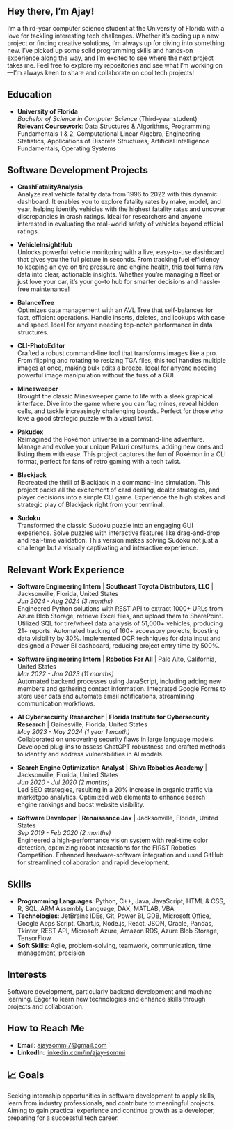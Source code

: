 ## Hey there, I’m Ajay!

I’m a third-year computer science student at the University of Florida with a love for tackling interesting tech challenges. Whether it’s coding up a new project or finding creative solutions, I’m always up for diving into something new. I’ve picked up some solid programming skills and hands-on experience along the way, and I’m excited to see where the next project takes me. Feel free to explore my repositories and see what I’m working on—I’m always keen to share and collaborate on cool tech projects!

## Education

- **University of Florida**  
  *Bachelor of Science in Computer Science* (Third-year student)  
  **Relevant Coursework**: Data Structures & Algorithms, Programming Fundamentals 1 & 2, Computational Linear Algebra, Engineering Statistics, Applications of Discrete Structures, Artificial Intelligence Fundamentals, Operating Systems


## Software Development Projects

- **CrashFatalityAnalysis**  
  Analyze real vehicle fatality data from 1996 to 2022 with this dynamic dashboard. It enables you to explore fatality rates by make, model, and year, helping identify vehicles with the highest fatality rates and uncover discrepancies in crash ratings. Ideal for researchers and anyone interested in evaluating the real-world safety of vehicles beyond official ratings.
  
- **VehicleInsightHub**  
  Unlocks powerful vehicle monitoring with a live, easy-to-use dashboard that gives you the full picture in seconds. From tracking fuel efficiency to keeping an eye on tire pressure and engine health, this tool turns raw data into clear, actionable insights. Whether you’re managing a fleet or just love your car, it’s your go-to hub for smarter decisions and hassle-free maintenance!

- **BalanceTree**  
  Optimizes data management with an AVL Tree that self-balances for fast, efficient operations. Handle inserts, deletes, and lookups with ease and speed. Ideal for anyone needing top-notch performance in data structures.
  
- **CLI-PhotoEditor**  
  Crafted a robust command-line tool that transforms images like a pro. From flipping and rotating to resizing TGA files, this tool handles multiple images at once, making bulk edits a breeze. Ideal for anyone needing powerful image manipulation without the fuss of a GUI.

- **Minesweeper**  
  Brought the classic Minesweeper game to life with a sleek graphical interface. Dive into the game where you can flag mines, reveal hidden cells, and tackle increasingly challenging boards. Perfect for those who love a good strategic puzzle with a visual twist.

- **Pakudex**  
  Reimagined the Pokémon universe in a command-line adventure. Manage and evolve your unique Pakuri creatures, adding new ones and listing them with ease. This project captures the fun of Pokémon in a CLI format, perfect for fans of retro gaming with a tech twist.

- **Blackjack**  
  Recreated the thrill of Blackjack in a command-line simulation. This project packs all the excitement of card dealing, dealer strategies, and player decisions into a simple CLI game. Experience the high stakes and strategic play of Blackjack right from your terminal.

- **Sudoku**  
  Transformed the classic Sudoku puzzle into an engaging GUI experience. Solve puzzles with interactive features like drag-and-drop and real-time validation. This version makes solving Sudoku not just a challenge but a visually captivating and interactive experience.


## Relevant Work Experience

- **Software Engineering Intern** | **Southeast Toyota Distributors, LLC** | Jacksonville, Florida, United States  
  *Jun 2024 - Aug 2024 (3 months)*  
  Engineered Python solutions with REST API to extract 1000+ URLs from Azure Blob Storage, retrieve Excel files, and upload them to SharePoint. Utilized SQL for tire/wheel data analysis of 51,000+ vehicles, producing 21+ reports. Automated tracking of 160+ accessory projects, boosting data visibility by 30%. Implemented OCR techniques for data input and designed a Power BI dashboard, reducing project entry time by 500%.

- **Software Engineering Intern** | **Robotics For All** | Palo Alto, California, United States  
  *Mar 2022 - Jan 2023 (11 months)*  
  Automated backend processes using JavaScript, including adding new members and gathering contact information. Integrated Google Forms to store user data and automate email notifications, streamlining communication workflows.

- **AI Cybersecurity Researcher** | **Florida Institute for Cybersecurity Research** | Gainesville, Florida, United States  
  *May 2023 - May 2024 (1 year 1 month)*  
  Collaborated on uncovering security flaws in large language models. Developed plug-ins to assess ChatGPT robustness and crafted methods to identify and address vulnerabilities in AI models.

- **Search Engine Optimization Analyst** | **Shiva Robotics Academy** | Jacksonville, Florida, United States  
  *Jun 2020 - Jul 2020 (2 months)*  
  Led SEO strategies, resulting in a 20% increase in organic traffic via marketgoo analytics. Optimized web elements to enhance search engine rankings and boost website visibility.

- **Software Developer** | **Renaissance Jax** | Jacksonville, Florida, United States  
  *Sep 2019 - Feb 2020 (2 months)*  
  Engineered a high-performance vision system with real-time color detection, optimizing robot interactions for the FIRST Robotics Competition. Enhanced hardware-software  integration and used GitHub for streamlined collaboration and rapid development.


## Skills

- **Programming Languages**: Python, C++, Java, JavaScript, HTML & CSS, R, SQL, ARM Assembly Language, DAX, MATLAB, VBA
- **Technologies**: JetBrains IDEs, Git, Power BI, GDB, Microsoft Office, Google Apps Script, Chart.js, Node.js, React, JSON, Oracle, Pandas, Tkinter, REST API, Microsoft Azure, Amazon RDS, Azure Blob Storage, TensorFlow
- **Soft Skills**: Agile, problem-solving, teamwork, communication, time management, precision

## Interests

Software development, particularly backend development and machine learning. Eager to learn new technologies and enhance skills through projects and collaboration.

## How to Reach Me

- **Email**: [ajaysommi7@gmail.com](mailto:ajaysommi7@gmail.com)  
- **LinkedIn**: [linkedin.com/in/ajay-sommi](https://www.linkedin.com/in/ajay-sommi)

## 📈 Goals

Seeking internship opportunities in software development to apply skills, learn from industry professionals, and contribute to meaningful projects. Aiming to gain practical experience and continue growth as a developer, preparing for a successful tech career.
